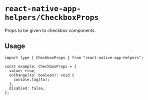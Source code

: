 # `react-native-app-helpers/CheckboxProps`

Props to be given to checkbox components.

## Usage

```tsx
import type { CheckboxProps } from "react-native-app-helpers";

const example: CheckboxProps = {
  value: true,
  onChange(to: boolean): void {
    console.log(to);
  },
  disabled: false,
};
```
